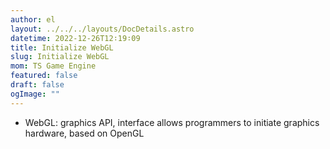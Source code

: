 ```yaml
---
author: el
layout: ../../../layouts/DocDetails.astro
datetime: 2022-12-26T12∶19∶09
title: Initialize WebGL
slug: Initialize WebGL
mom: TS Game Engine
featured: false
draft: false
ogImage: ""
---
```


- WebGL: graphics API, interface allows programmers to initiate graphics hardware, based on OpenGL
